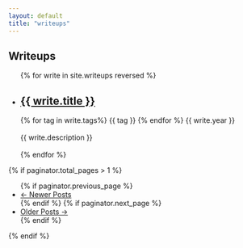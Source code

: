 ```yaml
---
layout: default
title: "writeups"
---
```


## Writeups


<ul class="fa-ul">
    {% for write in site.writeups reversed %}
    <li>
      <h2>
          <a href="{{ write.url }}" _target="blank">{{ write.title }}</a>
      </h2>
      <div class="tagline">
        {% for tag in write.tags%}
            <span class="shield shield-grey"><span><i class="fab fa-slack-hash"></i></span>{{ tag }}</span>
        {% endfor %}
        <span class="shield shield-blue"><span><i class="fas fa-calendar-alt"></i></span>{{ write.year }}</span>
      </div>
      <br><i class="fas fa-caret-right"></i> {{ write.description }}<br><br>
    </li>
  {% endfor %}
</ul>

{% if paginator.total_pages > 1 %}
<ul class="pager">
      {% if paginator.previous_page %}
      <li class="previous">
          <a href="{{ paginator.previous_page_path | prepend: site.baseurl | replace: '//', '/' }}">&larr; Newer Posts</a>
      </li>
      {% endif %}
      {% if paginator.next_page %}
      <li class="next">
          <a href="{{ paginator.next_page_path | prepend: site.baseurl | replace: '//', '/' }}">Older Posts &rarr;</a>
      </li>
      {% endif %}
</ul>
{% endif %}


<br>


